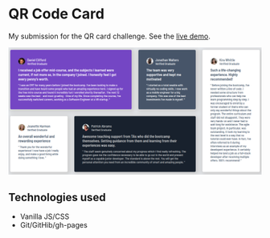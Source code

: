 # QR Code Card

My submission for the QR card challenge. See the [live demo](https://gdc-fcc.github.io/fem/testimonials-grid/).

![](https://github.com/gdc-fcc/fem/blob/main/testimonials-grid/images/screenshot.png)

## Technologies used

- Vanilla JS/CSS
- Git/GitHib/gh-pages
